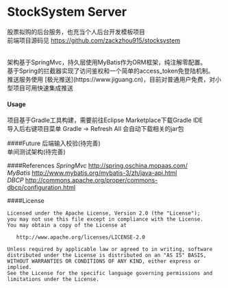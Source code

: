 # StockSystem Server
股票拟购的后台服务，也充当个人后台开发模板项目
<br/>
前端项目源码见 https://github.com/zackzhou915/stocksystem

<br />
架构基于SpringMvc，持久层使用MyBatis作为ORM框架，纯注解零配置。
<br/>
基于Spring的拦截器实现了访问鉴权和一个简单的access_token免登陆机制。
<br/>
推送服务使用 [极光推送](https://www.jiguang.cn)，目前对普通用户免费，对小型项目可用快速集成推送

#### Usage
项目基于Gradle工具构建，需要前往Eclipse Marketplace下载Gradle IDE
<br/>
导入后右键项目菜单 Gradle -> Refresh All 会自动下载相关的jar包

####Future
后端输入校验(待完善)
<br/>
单间测试架构(待完善)

####References
*SpringMvc* http://spring.oschina.mopaas.com/
<br/>
*MyBatis* http://www.mybatis.org/mybatis-3/zh/java-api.html
<br/>
*DBCP* http://commons.apache.org/proper/commons-dbcp/configuration.html

####License

	Licensed under the Apache License, Version 2.0 (the "License");
	you may not use this file except in compliance with the License.
	You may obtain a copy of the License at

	   http://www.apache.org/licenses/LICENSE-2.0

	Unless required by applicable law or agreed to in writing, software
	distributed under the License is distributed on an "AS IS" BASIS,
	WITHOUT WARRANTIES OR CONDITIONS OF ANY KIND, either express or implied.
	See the License for the specific language governing permissions and
	limitations under the License.

